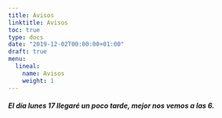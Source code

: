 ```yaml
---
title: Avisos
linktitle: Avisos
toc: true
type: docs
date: "2019-12-02T00:00:00+01:00"
draft: true
menu:
  lineal:
    name: Avisos
    weight: 1
---
```



##### El día lunes 17 llegaré un poco tarde, mejor nos vemos a las 6.

